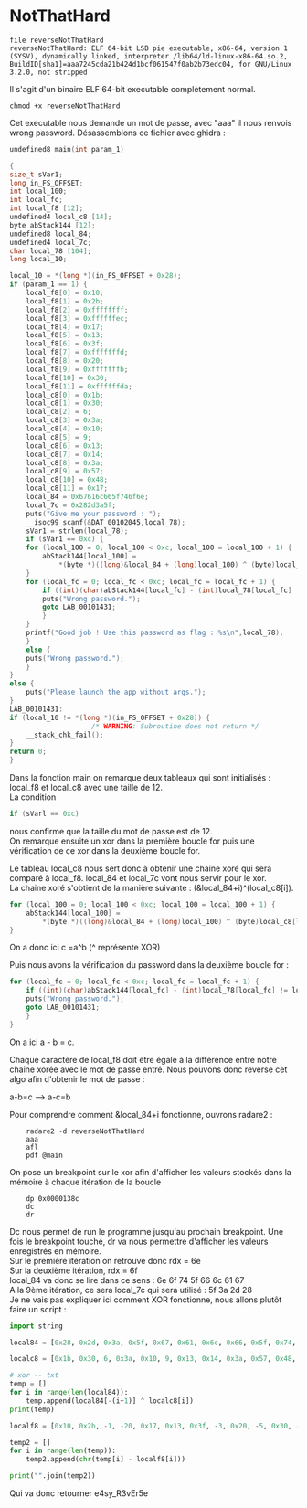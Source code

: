 # NotThatHard

    file reverseNotThatHard
    reverseNotThatHard: ELF 64-bit LSB pie executable, x86-64, version 1 (SYSV), dynamically linked, interpreter /lib64/ld-linux-x86-64.so.2, BuildID[sha1]=aaa7245cda21b424d1bcf061547f0ab2b73edc04, for GNU/Linux 3.2.0, not stripped

Il s'agit d'un binaire ELF 64-bit executable complètement normal.  
```
chmod +x reverseNotThatHard
```

Cet executable nous demande un mot de passe, avec "aaa" il nous renvois wrong password.
Désassemblons ce fichier avec ghidra :

```c
undefined8 main(int param_1)

{
size_t sVar1;
long in_FS_OFFSET;
int local_100;
int local_fc;
int local_f8 [12];
undefined4 local_c8 [14];
byte abStack144 [12];
undefined8 local_84;
undefined4 local_7c;
char local_78 [104];
long local_10;

local_10 = *(long *)(in_FS_OFFSET + 0x28);
if (param_1 == 1) {
    local_f8[0] = 0x10;
    local_f8[1] = 0x2b;
    local_f8[2] = 0xffffffff;
    local_f8[3] = 0xffffffec;
    local_f8[4] = 0x17;
    local_f8[5] = 0x13;
    local_f8[6] = 0x3f;
    local_f8[7] = 0xfffffffd;
    local_f8[8] = 0x20;
    local_f8[9] = 0xfffffffb;
    local_f8[10] = 0x30;
    local_f8[11] = 0xffffffda;
    local_c8[0] = 0x1b;
    local_c8[1] = 0x30;
    local_c8[2] = 6;
    local_c8[3] = 0x3a;
    local_c8[4] = 0x10;
    local_c8[5] = 9;
    local_c8[6] = 0x13;
    local_c8[7] = 0x14;
    local_c8[8] = 0x3a;
    local_c8[9] = 0x57;
    local_c8[10] = 0x48;
    local_c8[11] = 0x17;
    local_84 = 0x67616c665f746f6e;
    local_7c = 0x282d3a5f;
    puts("Give me your password : ");
    __isoc99_scanf(&DAT_00102045,local_78);
    sVar1 = strlen(local_78);
    if (sVar1 == 0xc) {
    for (local_100 = 0; local_100 < 0xc; local_100 = local_100 + 1) {
        abStack144[local_100] =
            *(byte *)((long)&local_84 + (long)local_100) ^ (byte)local_c8[local_100];
    }
    for (local_fc = 0; local_fc < 0xc; local_fc = local_fc + 1) {
        if ((int)(char)abStack144[local_fc] - (int)local_78[local_fc] != local_f8[local_fc]) {
        puts("Wrong password.");
        goto LAB_00101431;
        }
    }
    printf("Good job ! Use this password as flag : %s\n",local_78);
    }
    else {
    puts("Wrong password.");
    }
}
else {
    puts("Please launch the app without args.");
}
LAB_00101431:
if (local_10 != *(long *)(in_FS_OFFSET + 0x28)) {
                    /* WARNING: Subroutine does not return */
    __stack_chk_fail();
}
return 0;
}
```

Dans la fonction main on remarque deux tableaux qui sont initialisés : local_f8 et local_c8 avec une taille de 12.  
La condition 
```c
if (sVarl == 0xc) 
```

nous confirme que la taille du mot de passe est de 12.  
On remarque ensuite un xor dans la première boucle for puis une vérification de ce xor dans la deuxième boucle for.  

Le tableau local_c8 nous sert donc à obtenir une chaine xoré qui sera comparé à local_f8.
local_84 et local_7c vont nous servir pour le xor.  
La chaine xoré s'obtient de la manière suivante : (&local_84+i)^(local_c8[i]).
```c
for (local_100 = 0; local_100 < 0xc; local_100 = local_100 + 1) {
    abStack144[local_100] =
        *(byte *)((long)&local_84 + (long)local_100) ^ (byte)local_c8[local_100];
}
```

On a donc ici c =a^b  (^ représente XOR)

Puis nous avons la vérification du password dans la deuxième boucle for :
```c
for (local_fc = 0; local_fc < 0xc; local_fc = local_fc + 1) {
    if ((int)(char)abStack144[local_fc] - (int)local_78[local_fc] != local_f8[local_fc]) {
    puts("Wrong password.");
    goto LAB_00101431;
    }
}
```

On a ici a - b = c.

Chaque caractère de local_f8 doit être égale à la différence entre notre chaîne xorée avec le mot de passe entré.
Nous pouvons donc reverse cet algo afin d'obtenir le mot de passe :

a-b=c --> a-c=b 

Pour comprendre comment &local_84+i fonctionne, ouvrons radare2 : 
```
    radare2 -d reverseNotThatHard 
    aaa
    afl
    pdf @main
```

On pose un breakpoint sur le xor afin d'afficher les valeurs stockés dans la mémoire à chaque itération de la boucle
```
    dp 0x0000138c
    dc
    dr
```

Dc nous permet de run le programme jusqu'au prochain breakpoint. Une fois le breakpoint touché, dr va nous permettre d'afficher les valeurs enregistrés en mémoire.  
Sur le première itération on retrouve donc rdx = 6e  
Sur la deuxième itération, rdx = 6f  
local_84 va donc se lire dans ce sens : 6e 6f 74 5f 66 6c 61 67  
A la 9ème itération, ce sera local_7c qui sera utilisé : 5f 3a 2d 28  
Je ne vais pas expliquer ici comment XOR fonctionne, nous allons plutôt faire un script :  

```python
import string

local84 = [0x28, 0x2d, 0x3a, 0x5f, 0x67, 0x61, 0x6c, 0x66, 0x5f, 0x74, 0x6f, 0x6e]

localc8 = [0x1b, 0x30, 6, 0x3a, 0x10, 9, 0x13, 0x14, 0x3a, 0x57, 0x48, 0x17]

# xor -- txt
temp = []
for i in range(len(local84)):
    temp.append(local84[-(i+1)] ^ localc8[i])
print(temp)

localf8 = [0x10, 0x2b, -1, -20, 0x17, 0x13, 0x3f, -3, 0x20, -5, 0x30, -38]

temp2 = []
for i in range(len(temp)):
    temp2.append(chr(temp[i] - localf8[i]))

print("".join(temp2))
```

Qui va donc retourner e4sy_R3vEr5e